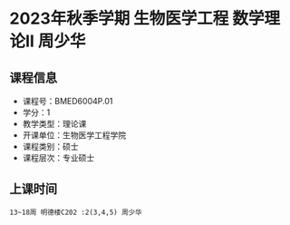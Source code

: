 # 2023年秋季学期 生物医学工程 数学理论II 周少华






## 课程信息

- 课程号：BMED6004P.01
- 学分：1
- 教学类型：理论课
- 开课单位：生物医学工程学院
- 课程类别：硕士
- 课程层次：专业硕士

## 上课时间

```
13~18周 明德楼C202 :2(3,4,5) 周少华
```

